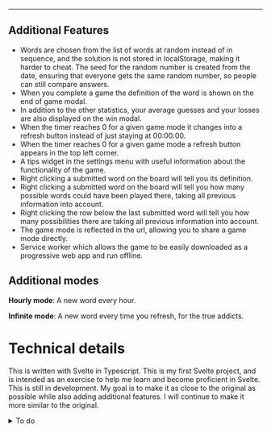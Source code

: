 
---

## Additional Features
- Words are chosen from the list of words at random instead of in sequence, and the solution is not stored in localStorage, making it harder to cheat. The seed for the random number is created from the date, ensuring that everyone gets the same random number, so people can still compare answers.
- When you complete a game the definition of the word is shown on the end of game modal.
- In addition to the other statistics, your average guesses and your losses are also displayed on the win modal.
- When the timer reaches 0 for a given game mode it changes into a refresh button instead of just staying at 00:00:00.
- When the timer reaches 0 for a given game mode a refresh button appears in the top left corner.
- A tips widget in the settings menu with useful information about the functionality of the game.
- Right clicking a submitted word on the board will tell you its definition.
- Right clicking a submitted word on the board will tell you how many possible words could have been played there, taking all previous information into account.
- Right clicking the row below the last submitted word will tell you how many possibilities there are taking all previous information into account.
- The game mode is reflected in the url, allowing you to share a game mode directly.
- Service worker which allows the game to be easily downloaded as a progressive web app and run offline.

## Additional modes
**Hourly mode**: A new word every hour.

**Infinite mode**: A new word every time you refresh, for the true addicts.

# Technical details
This is written with Svelte in Typescript. This is my first Svelte project, and is intended as an exercise to help me learn and become proficient in Svelte.
This is still in development. My goal is to make it as close to the original as possible while also adding additional features. I will continue to make it more similar to the original.

<details>
<summary>To do</summary>

# To Do
## Before Release

## Less serious
- Consider adding notification when new word is available sometime in the morning.
- Fix nonsense with timings & delay variable
- Distinguish between failing to fetch definition and no definition found. If it failed to fetch the definition, add a retry button
- Tidy up animation code and make animation mechanism consistant (if possible)
- Look into improving the performance

## Done
- Add routes for the different game modes so you can share a game mode
- Improve full screen modals on mobile
- Add manifest.json and make it into a PWA
- add right click menu on rows that allows you to get the dictionary definition for that row
- get rid of magic numbers (for length of word and number of guesses)
- Prevent mode symbol overflowing screen.
- Personalize images
- Close context menu when left or right click occurs anywhere
- if a row is right clicked show the number of possible words that could have been played in that row
- Add option to definition for how many alternate definitions to show
- remove unused css variables
- In shared text say X/6 instead of 7/6 if failed
- fix modal width scaling
- Add gallery type tip widget to settings
- Add winning toasts
- Add link to repo in settings if people find bugs
- Add animations
- disallow players from turning hard mode on if the current game wouldn't be possible in hard mode
- Add toasts
- Add timer which turns into a refresh button
- add a refresh button next to the tutorial button when a new gamere is available for a given mode
- Add google analytics to track number of visitors
- Add game mode to shared data
- Add guess distribution
- Add version to readme
- Add Deploy workflow badge to readme
- Add changes & additions to README
- Pressing escape should close open modals
- Implement hard mode
- Add statistics button if you have completed one or more games
- Add tutorial
- Implement fail state
- Implement word number
- Break streak if the player isn't back the next day (if daySeed - lastGame > 86400000)
- Consolidate all mentions of the different game modes to make it easier to add more modes
- Add option to change game mode in settings (along with description of what mode does?)
- Prevent Definition component from making api request every time mode is changed

# Bugs
- Definition frequently fails to be fetched
- ~~Not reactive enough, goes offscreen on mobile~~
- ~~Number of guesses not being recorded properly~~
- ~~Board does not scale~~
- ~~Mode symbol not in the correct place on different sized screens (Make it part of the board so that it stays behind it)~~
- ~~Game not refreshing on reload where it should be (may require saving last on in game state)~~
</details>
